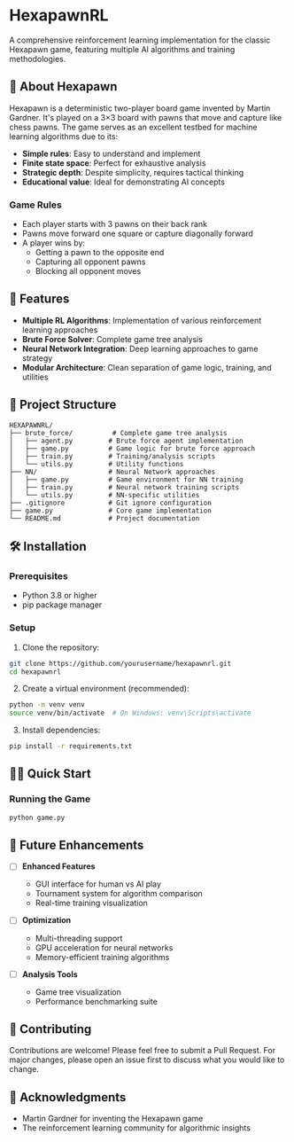# HexapawnRL

A comprehensive reinforcement learning implementation for the classic Hexapawn game, featuring multiple AI algorithms and training methodologies.

## 🎯 About Hexapawn

Hexapawn is a deterministic two-player board game invented by Martin Gardner. It's played on a 3×3 board with pawns that move and capture like chess pawns. The game serves as an excellent testbed for machine learning algorithms due to its:

- **Simple rules**: Easy to understand and implement
- **Finite state space**: Perfect for exhaustive analysis
- **Strategic depth**: Despite simplicity, requires tactical thinking
- **Educational value**: Ideal for demonstrating AI concepts

### Game Rules
- Each player starts with 3 pawns on their back rank
- Pawns move forward one square or capture diagonally forward
- A player wins by:
  - Getting a pawn to the opposite end
  - Capturing all opponent pawns
  - Blocking all opponent moves

## 🚀 Features

- **Multiple RL Algorithms**: Implementation of various reinforcement learning approaches
- **Brute Force Solver**: Complete game tree analysis
- **Neural Network Integration**: Deep learning approaches to game strategy
- **Modular Architecture**: Clean separation of game logic, training, and utilities
<!-- - **Comprehensive Training**: Different methodologies for algorithm comparison
- **Performance Analytics**: Built-in tools for analyzing agent performance -->

## 📁 Project Structure

```
HEXAPAWNRL/
├── brute_force/          # Complete game tree analysis
│   ├── agent.py         # Brute force agent implementation
│   ├── game.py          # Game logic for brute force approach
│   ├── train.py         # Training/analysis scripts
│   └── utils.py         # Utility functions
├── NN/                  # Neural Network approaches
│   ├── game.py          # Game environment for NN training
│   ├── train.py         # Neural network training scripts
│   └── utils.py         # NN-specific utilities
├── .gitignore           # Git ignore configuration
├── game.py              # Core game implementation
└── README.md            # Project documentation
```

## 🛠️ Installation

### Prerequisites
- Python 3.8 or higher
- pip package manager

### Setup
1. Clone the repository:
```bash
git clone https://github.com/yourusername/hexapawnrl.git
cd hexapawnrl
```

2. Create a virtual environment (recommended):
```bash
python -m venv venv
source venv/bin/activate  # On Windows: venv\Scripts\activate
```

3. Install dependencies:
```bash
pip install -r requirements.txt
```

## 🏃‍♂️ Quick Start

### Running the Game
```bash
python game.py
```

<!-- ### Training Agents
Each algorithm folder contains its own training implementation. Refer to the README.md file in each algorithm's folder for specific training instructions and parameters.

**Note**: Detailed training instructions and configuration options are explained in the README.md file of each algorithm/method's folder. -->

## 🔮 Future Enhancements
  
- [ ] **Enhanced Features**
  - GUI interface for human vs AI play
  - Tournament system for algorithm comparison
  - Real-time training visualization
  
- [ ] **Optimization**
  - Multi-threading support
  - GPU acceleration for neural networks
  - Memory-efficient training algorithms
  
- [ ] **Analysis Tools**
  - Game tree visualization
  - Performance benchmarking suite

## 🤝 Contributing

Contributions are welcome! Please feel free to submit a Pull Request. For major changes, please open an issue first to discuss what you would like to change.

## 🙏 Acknowledgments

- Martin Gardner for inventing the Hexapawn game
- The reinforcement learning community for algorithmic insights
